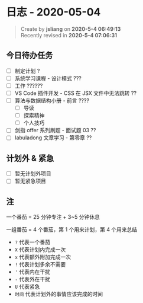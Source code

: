 日志 - 2020-05-04
===

> Create by **jsliang** on **2020-5-4 06:49:13**  
> Recently revised in **2020-5-4 07:06:31**

## 今日待办任务

* [ ] 制定计划 ?
* [ ] 系统学习课程 - 设计模式 ???
* [ ] 工作 ??????
* [ ] VS Code 插件开发 - CSS 在 JSX 文件中无法跳转 ??
* [ ] 算法与数据结构小册 - 前言 ????
  * [ ] 导读
  * [ ] 探索精神
  * [ ] 个人技巧
* [ ] 剑指 offer 系列刷题 - 面试题 03 ??
* [ ] labuladong 文章学习 - 第零章 ??

## 计划外 & 紧急

* [ ] 暂无计划外项目
* [ ] 暂无紧急项目

## 注

一个番茄 = 25 分钟专注 + 3~5 分钟休息

一组番茄 = 4 个番茄，第 1 个用来计划，第 4 个用来总结

* `?` 代表一个番茄
* `X` 代表计划内完成一次
* `x` 代表额外附加完成一次
* `!` 代表计划多余不需要
* `'` 代表内在干扰
* `-` 代表外在干扰
* `U` 代表紧急
* `时间` 代表计划外的事情应该完成的时间

